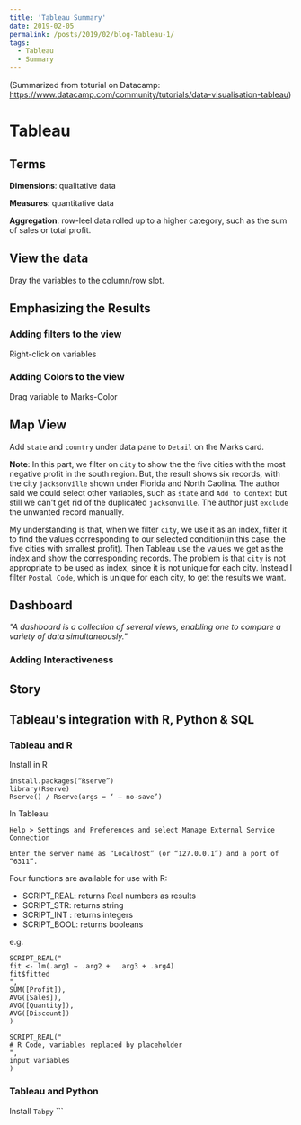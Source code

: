 ```yaml
---
title: 'Tableau Summary'
date: 2019-02-05
permalink: /posts/2019/02/blog-Tableau-1/
tags:
  - Tableau
  - Summary
---
```


(Summarized from toturial on Datacamp: https://www.datacamp.com/community/tutorials/data-visualisation-tableau)
# Tableau
## Terms 
**Dimensions**: qualitative data

**Measures**: quantitative data

**Aggregation**: row-leel data rolled up to a higher category, such as the sum of sales or total profit.

## View the data
Dray the variables to the column/row slot.


## Emphasizing the Results
### Adding filters to the  view
Right-click on variables
### Adding Colors to the view
Drag variable to Marks-Color

## Map View
Add `state` and `country` under data pane to `Detail` on the Marks card.

**Note**: In this part, we filter on `city` to show the the five cities with the most negative profit in the south region. But, the result shows six records, with the city `jacksonville` shown under Florida and North Caolina. The author said we could select other variables, such as `state` and `Add to Context` but still we can't get rid of the duplicated `jacksonville`. The author just `exclude` the unwanted record manually.

My understanding is that, when we filter `city`, we use it as an index, filter it to find the values corresponding to our selected condition(in this case, the five cities with smallest profit). Then Tableau use the values we get as the index and show the corresponding records. The problem is that `city` is not appropriate to be used as index, since it is not unique for each city. Instead I filter `Postal Code`, which is unique for each city, to get the results we want.



## Dashboard
_"A dashboard is a collection of several views, enabling one to compare a variety of data simultaneously."_

### Adding Interactiveness

## Story

## Tableau's integration with R, Python & SQL

### Tableau and R
Install in R
```
install.packages(“Rserve”)
library(Rserve)
Rserve() / Rserve(args = ‘ — no-save’)
```
In Tableau:
```
Help > Settings and Preferences and select Manage External Service Connection

Enter the server name as “Localhost” (or “127.0.0.1”) and a port of “6311”.
```

Four functions are available for use with R:
* SCRIPT_REAL: returns Real numbers as results
* SCRIPT_STR: returns string
* SCRIPT_INT : returns integers
* SCRIPT_BOOL: returns booleans

e.g.
```
SCRIPT_REAL("
fit <- lm(.arg1 ~ .arg2 +  .arg3 + .arg4)
fit$fitted
",
SUM([Profit]),
AVG([Sales]),
AVG([Quantity]),
AVG([Discount])
)
```

```
SCRIPT_REAL("
# R Code, variables replaced by placeholder
",
input variables
)
```

### Tableau and Python
Install `Tabpy` ```

